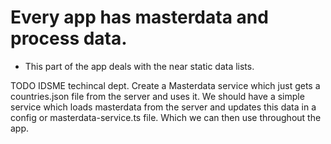 # Every app has masterdata and process data.
* This part of the app deals with the near static data lists.

TODO IDSME techincal dept. Create a Masterdata service which just gets a countries.json file from the server and uses it.
We should have a simple service which loads masterdata from the server and updates this data in a config or masterdata-service.ts file.
Which we can then use throughout the app.
